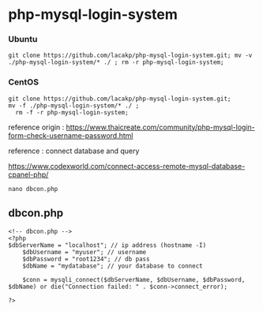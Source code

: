 # php-mysql-login-system

### Ubuntu
```
git clone https://github.com/lacakp/php-mysql-login-system.git; mv -v ./php-mysql-login-system/* ./ ; rm -r php-mysql-login-system;
```

### CentOS

```
git clone https://github.com/lacakp/php-mysql-login-system.git; 
mv -f ./php-mysql-login-system/* ./ ; 
  rm -f -r php-mysql-login-system;
```


reference origin : https://www.thaicreate.com/community/php-mysql-login-form-check-username-password.html

reference : connect database and query

https://www.codexworld.com/connect-access-remote-mysql-database-cpanel-php/


```
nano dbcon.php
```

## dbcon.php
```
<!-- dbcon.php -->
<?php
$dbServerName = "localhost"; // ip address (hostname -I)
	$dbUsername = "myuser"; // username
	$dbPassword = "root1234"; // db pass
	$dbName = "mydatabase"; // your database to connect

	$conn = mysqli_connect($dbServerName, $dbUsername, $dbPassword, $dbName) or die("Connection failed: " . $conn->connect_error);

?>
```
